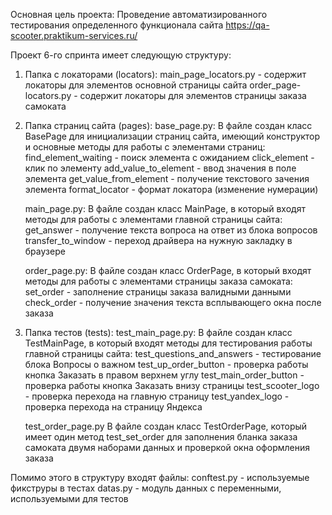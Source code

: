  Основная цель проекта: 
 Проведение автоматизированного тестирования определенного функционала сайта https://qa-scooter.praktikum-services.ru/

 Проект 6-го спринта имеет следующую структуру:
   1. Папка с локаторами (locators):
    main_page_locators.py - содержит локаторы для элементов основной страницы сайта
    order_page-locators.py - содержит локаторы для элементов страницы заказа самоката

   2. Папка страниц сайта (pages):
       base_page.py:
           В файле создан класс BasePage для инициализации страниц сайта, имеющий 
       конструктор и основные методы для работы с элементами страниц:
        find_element_waiting    - поиск элемента с ожиданием
        click_element           - клик по элементу
        add_value_to_element    - ввод значения в поле элемента
        get_value_from_element  - получение текстового зачения элемента
        format_locator          - формат локатора (изменение нумерации)
   
        main_page.py:
            В файле создан класс MainPage, в который входят методы для работы 
        с элементами главной страницы сайта:
        get_answer          - получение текста вопроса на ответ из блока вопросов
        transfer_to_window  - переход драйвера на нужную закладку в браузере
   
        order_page.py:
            В файле создан класс OrderPage, в который входят методы для работы 
        с элементами страницы заказа самоката:
        set_order        - заполнение страницы заказа валидными данными
        check_order      - получение значения текста всплывающего окна после заказа

   3. Папка тестов (tests):
       test_main_page.py:
            В файле создан класс TestMainPage, в который входят методы для тестирования 
       работы главной страницы сайта:
        test_questions_and_answers   - тестирование блока Вопросы о важном
        test_up_order_button         - проверка работы кнопка Заказать в правом верхнем углу
        test_main_order_button       - проверка работы кнопка Заказать внизу страницы
        test_scooter_logo            - проверка перехода на главную страницу
        test_yandex_logo             - проверка перехода на страницу Яндекса

       test_order_page.py
          В файле создан класс TestOrderPage, который имеет один метод 
       test_set_order для заполнения бланка заказа самоката двумя наборами данных 
       и проверкой окна оформления заказа

Помимо этого в структуру входят файлы:
conftest.py - используемые фикструры в тестах
datas.py - модуль данных с переменными, используемыми для тестов
